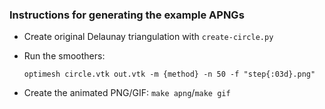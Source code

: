 ### Instructions for generating the example APNGs

* Create original Delaunay triangulation with `create-circle.py`

* Run the smoothers:
  ```
  optimesh circle.vtk out.vtk -m {method} -n 50 -f "step{:03d}.png"
  ```

* Create the animated PNG/GIF: `make apng`/`make gif`
